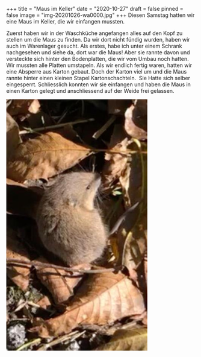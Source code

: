 +++
title = "Maus im Keller"
date = "2020-10-27"
draft = false
pinned = false
image = "img-20201026-wa0000.jpg"
+++
Diesen Samstag hatten wir eine Maus im Keller, die wir einfangen mussten.

Zuerst haben wir in der Waschküche angefangen alles auf den Kopf zu stellen um die Maus zu finden. Da wir dort nicht fündig wurden, haben wir auch im Warenlager gesucht. Als erstes, habe ich unter einem Schrank nachgesehen und siehe da, dort war die Maus! Aber sie rannte davon und versteckte sich hinter den Bodenplatten, die wir vom Umbau noch hatten. Wir mussten alle Platten umstapeln. Als wir endlich fertig waren, hatten wir eine Absperre aus Karton gebaut. Doch der Karton viel um und die Maus rannte hinter einen kleinen Stapel Kartonschachteln.  Sie Hatte sich selber eingesperrt. Schliesslich konnten wir sie einfangen und haben die Maus in einen Karton gelegt und anschliessend auf der Weide frei gelassen.

![](img-20201026-wa0000.jpg)